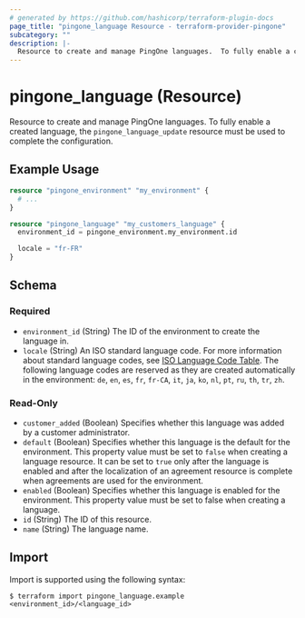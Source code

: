 ```yaml
---
# generated by https://github.com/hashicorp/terraform-plugin-docs
page_title: "pingone_language Resource - terraform-provider-pingone"
subcategory: ""
description: |-
  Resource to create and manage PingOne languages.  To fully enable a created language, the pingone_language_update resource must be used to complete the configuration.
---
```


# pingone_language (Resource)

Resource to create and manage PingOne languages.  To fully enable a created language, the `pingone_language_update` resource must be used to complete the configuration.

## Example Usage

```terraform
resource "pingone_environment" "my_environment" {
  # ...
}

resource "pingone_language" "my_customers_language" {
  environment_id = pingone_environment.my_environment.id

  locale = "fr-FR"
}
```

<!-- schema generated by tfplugindocs -->
## Schema

### Required

- `environment_id` (String) The ID of the environment to create the language in.
- `locale` (String) An ISO standard language code. For more information about standard language codes, see [ISO Language Code Table](http://www.lingoes.net/en/translator/langcode.htm).  The following language codes are reserved as they are created automatically in the environment: `de`, `en`, `es`, `fr`, `fr-CA`, `it`, `ja`, `ko`, `nl`, `pt`, `ru`, `th`, `tr`, `zh`.

### Read-Only

- `customer_added` (Boolean) Specifies whether this language was added by a customer administrator.
- `default` (Boolean) Specifies whether this language is the default for the environment. This property value must be set to `false` when creating a language resource. It can be set to `true` only after the language is enabled and after the localization of an agreement resource is complete when agreements are used for the environment.
- `enabled` (Boolean) Specifies whether this language is enabled for the environment. This property value must be set to false when creating a language.
- `id` (String) The ID of this resource.
- `name` (String) The language name.

## Import

Import is supported using the following syntax:

```shell
$ terraform import pingone_language.example <environment_id>/<language_id>
```
